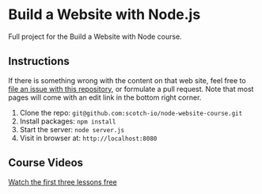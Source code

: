 # Build a Website with Node.js

Full project for the Build a Website with Node course. 

## Instructions

If there is something wrong with the content on that web site,
feel free to
[file an issue with this repository](https://github.com/scotch-io/node-website/issues),
or formulate a pull request.
Note that most pages will come with an edit link in the bottom right corner.

1. Clone the repo: `git@github.com:scotch-io/node-website-course.git`
2. Install packages: `npm install`
3. Start the server: `node server.js`
4. Visit in browser at: `http://localhost:8080`

## Course Videos

[Watch the first three lessons free](https://school.scotch.io/build-a-nodejs-website)

